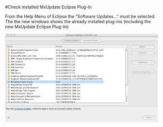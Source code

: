 #Check installed MxUpdate Eclipse Plug-In

From the Help Menu of Eclipse the "Software Updates..." must be selected. The the new windows shows the already installed plug-ins (including the new MxUpdate Eclipse Plug-In):

![](./images/EclipseInstallation_Check.jpg)
